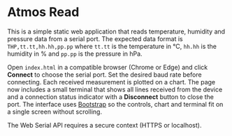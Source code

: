 # Atmos Read

This is a simple static web application that reads temperature, humidity and pressure data from a serial port. The expected data format is `THP,tt.tt,hh.hh,pp.pp` where `tt.tt` is the temperature in °C, `hh.hh` is the humidity in % and `pp.pp` is the pressure in hPa.

Open `index.html` in a compatible browser (Chrome or Edge) and click **Connect** to choose the serial port. Set the desired baud rate before connecting. Each received measurement is plotted on a chart. The page now includes a small terminal that shows all lines received from the device and a connection status indicator with a **Disconnect** button to close the port. The interface uses [Bootstrap](https://getbootstrap.com/) so the controls, chart and terminal fit on a single screen without scrolling.

The Web Serial API requires a secure context (HTTPS or localhost).

